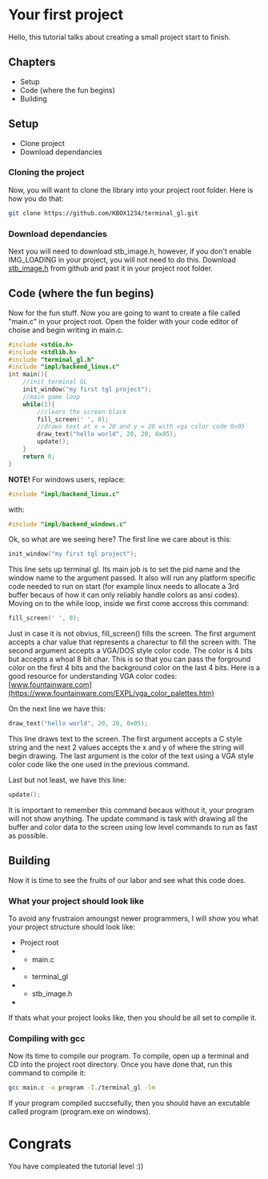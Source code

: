 # Your first project
Hello, this tutorial talks about creating a small project start to finish.

## Chapters
- Setup
- Code (where the fun begins)
- Building


## Setup
- Clone project
- Download dependancies

### Cloning the project
Now, you will want to clone the library into your project root folder.
Here is how you do that:
```sh
git clone https://github.com/KBOX1234/terminal_gl.git 
```

### Download dependancies
Next you will need to download stb_image.h, however, if you don't enable IMG_LOADING in your project, you will not need to do this.
Download [stb_image.h](https://github.com/nothings/stb/blob/master/stb_image.h) from github and past it in your project root folder.

## Code (where the fun begins)
Now for the fun stuff.
Now you are going to want to create a file called "main.c" in your project root.
Open the folder with your code editor of choise and begin writing in main.c. 
```c
#include <stdio.h>
#include <stdlib.h>
#include "terminal_gl.h"
#include "impl/backend_linux.c"
int main(){
    //init terminal GL
    init_window("my first tgl project");
    //main game loop
    while(1){
        //clears the screen black
        fill_screen(' ', 0);
        //draws text at x = 20 and y = 20 with vga color code 0x05
        draw_text("hello world", 20, 20, 0x05);
        update();
    }
    return 0;
}
```
**NOTE!** For windows users, replace:
```c
#include "impl/backend_linux.c"
```
with:
```c
#include "impl/backend_windows.c"
```
Ok, so what are we seeing here?
The first line we care about is this:
```c
init_window("my first tgl project");
```
This line sets up terminal gl. 
Its main job is to set the pid name and the window name to the argument passed.
It also will run any platform specific code needed to run on start (for example linux needs to allocate a 3rd buffer becaus of how it can only reliably handle colors as ansi codes).
Moving on to the while loop, inside we first come accross this command:
```c
fill_screen(' ', 0);
```
Just in case it is not obvius, fill_screen() fills the screen.
The first argument accepts a char value that represents a charectur to fill the screen with.
The second argument accepts a VGA/DOS style color code. The color is 4 bits but accepts a whoal 8 bit char.
This is so that you can pass the forground color on the first 4 bits and the background color on the last 4 bits.
Here is a good resource for understanding VGA color codes: [www.fountainware.com](https://www.fountainware.com/EXPL/vga_color_palettes.htm)

On the next line we have this:
```c
draw_text("hello world", 20, 20, 0x05);
```
This line draws text to the screen.
The first argument accepts a C style string and the next 2 values accepts the x and y of where the string will begin drawing.
The last argument is the color of the text using a VGA style color code like the one used in the previous command.

Last but not least, we have this line:
```c
update();
```
It is important to remember this command becaus without it, your program will not show anything.
The update command is task with drawing all the buffer and color data to the screen using low level commands to run as fast as possible.

## Building
Now it is time to see the fruits of our labor and see what this code does.
### What your project should look like
To avoid any frustraion amoungst newer programmers, I will show you what your project structure should look like:
- Project root
- - main.c
- - terminal_gl
- - stb_image.h
-
If thats what your project looks like, then you should be all set to compile it.
### Compiling with gcc
Now its time to compile our program.
To compile, open up a terminal and CD into the project root directory.
Once you have done that, run this command to compile it:
```sh
gcc main.c -o program -I./terminal_gl -lm
```

If your program compiled succsefully, then you should have an excutable called program (program.exe on windows).

# Congrats
You have compleated the tutorial level :))
